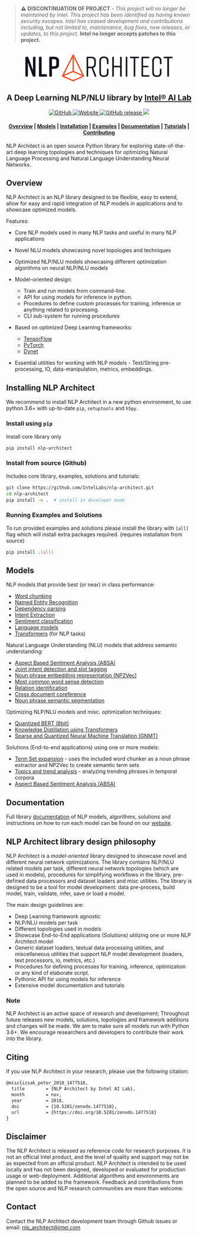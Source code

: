 > :warning: **DISCONTINUATION OF PROJECT** - *This project will no longer be maintained by Intel.  This project has been identified as having known security escapes.  Intel has ceased development and contributions including, but not limited to, maintenance, bug fixes, new releases, or updates, to this project.* **Intel no longer accepts patches to this project.**


<p align="center">
    <br>
    <img src="https://raw.githubusercontent.com/IntelLabs/nlp-architect/master/docs-source/source/assets/nlp_architect_logo_trans.png" width="400"/>
    <br>
<p>
<h2 align="center">
A Deep Learning NLP/NLU library by <a href="https://www.intel.ai/research/">Intel® AI Lab</a>
</h2>
<p align="center">
    <a href="https://github.com/IntelLabs/nlp-architect/blob/master/LICENSE">
        <img alt="GitHub" src="https://img.shields.io/github/license/IntelLabs/nlp-architect.svg?color=blue&style=flat-square">
    </a>
    <a href="https://intellabs.github.io/nlp-architect">
        <img alt="Website" src="https://img.shields.io/website/http/intellabs.github.io/nlp-architect.svg?down_color=red&down_message=offline&style=flat-square&up_message=online">
    </a>
    <a href="https://github.com/IntelLabs/nlp-architect/releases">
        <img alt="GitHub release" src="https://img.shields.io/github/release/IntelLabs/nlp-architect.svg?style=flat-square">
    </a>
    <a href="https://pepy.tech/project/nlp-architect">
        <img src="https://pepy.tech/badge/nlp-architect">
    </a>
</p>

<h4 align="center">
  <a href="#overview">Overview</a> |
  <a href="#models">Models</a> |
  <a href="#installing-nlp-architect">Installation</a> |
  <a href="https://github.com/IntelLabs/nlp-architect/tree/master/examples">Examples</a> <a href="https://intellabs.github.io/nlp-architect/"></a> |
  <a href="https://intellabs.github.io/nlp-architect">Documentation</a> |
  <a href="https://github.com/IntelLabs/nlp-architect/tree/master/tutorials">Tutorials</a> |
  <a href="https://intellabs.github.io/nlp-architect/developer_guide.html">Contributing</a>
</h4>

NLP Architect is an open source Python library for exploring state-of-the-art
deep learning topologies and techniques for optimizing Natural Language Processing and
Natural Language Understanding Neural Networks.

## Overview

NLP Architect is an NLP library designed to be flexible, easy to extend, allow for easy and rapid integration of NLP models in applications and to showcase optimized models.

Features:

* Core NLP models used in many NLP tasks and useful in many NLP applications
* Novel NLU models showcasing novel topologies and techniques
* Optimized NLP/NLU models showcasing different optimization algorithms on neural NLP/NLU models
* Model-oriented design:
  * Train and run models from command-line.
  * API for using models for inference in python.
  * Procedures to define custom processes for training,    inference or anything related to processing.
  * CLI sub-system for running procedures
* Based on optimized Deep Learning frameworks:

  * [TensorFlow]
  * [PyTorch]
  * [Dynet]

* Essential utilities for working with NLP models - Text/String pre-processing, IO, data-manipulation, metrics, embeddings.

## Installing NLP Architect

We recommend to install NLP Architect in a new python environment, to use python 3.6+ with up-to-date `pip`, `setuptools` and `h5py`.

### Install using `pip`

Install core library only

```sh
pip install nlp-architect
```

### Install from source (Github)

Includes core library, examples, solutions and tutorials:

```sh
git clone https://github.com/IntelLabs/nlp-architect.git
cd nlp-architect
pip install -e .  # install in developer mode
```

### Running Examples and Solutions

To run provided examples and solutions please install the library with `[all]` flag which will install extra packages required. (requires installation from source)

```sh
pip install .[all]
```


## Models

NLP models that provide best (or near) in class performance:

* [Word chunking](https://intellabs.github.io/nlp-architect/tagging/sequence_tagging.html#word-chunker)
* [Named Entity Recognition](https://intellabs.github.io/nlp-architect/tagging/sequence_tagging.html#named-entity-recognition)
* [Dependency parsing](https://intellabs.github.io/nlp-architect/bist_parser.html)
* [Intent Extraction](https://intellabs.github.io/nlp-architect/intent.html)
* [Sentiment classification](https://intellabs.github.io/nlp-architect/sentiment.html#supervised-sentiment)
* [Language models](https://intellabs.github.io/nlp-architect/lm.html#language-modeling-with-tcn)
* [Transformers](https://intellabs.github.io/nlp-architect/transformers.html) (for NLP tasks)

Natural Language Understanding (NLU) models that address semantic understanding:

* [Aspect Based Sentiment Analysis (ABSA)](https://intellabs.github.io/nlp-architect/absa.html)
* [Joint intent detection and slot tagging](https://intellabs.github.io/nlp-architect/intent.html)
* [Noun phrase embedding representation (NP2Vec)](https://intellabs.github.io/nlp-architect/np2vec.html)
* [Most common word sense detection](https://intellabs.github.io/nlp-architect/word_sense.html)
* [Relation identification](https://intellabs.github.io/nlp-architect/identifying_semantic_relation.html)
* [Cross document coreference](https://intellabs.github.io/nlp-architect/cross_doc_coref.html)
* [Noun phrase semantic segmentation](https://intellabs.github.io/nlp-architect/np_segmentation.html)

Optimizing NLP/NLU models and misc. optimization techniques:

* [Quantized BERT (8bit)](https://intellabs.github.io/nlp-architect/quantized_bert.html)
* [Knowledge Distillation using Transformers](https://intellabs.github.io/nlp-architect/transformers_distillation.html)
* [Sparse and Quantized Neural Machine Translation (GNMT)](https://intellabs.github.io/nlp-architect/sparse_gnmt.html)

Solutions (End-to-end applications) using one or more models:

* [Term Set expansion](https://intellabs.github.io/nlp-architect/term_set_expansion.html) - uses the included word chunker as a noun phrase extractor and NP2Vec to create semantic term sets
* [Topics and trend analysis](https://intellabs.github.io/nlp-architect/trend_analysis.html) - analyzing trending phrases in temporal corpora
* [Aspect Based Sentiment Analysis (ABSA)](https://intellabs.github.io/nlp-architect/absa_solution.html)

## Documentation

Full library [documentation](https://intellabs.github.io/nlp-architect/) of NLP models, algorithms, solutions and instructions
on how to run each model can be found on our [website](https://intellabs.github.io/nlp-architect/).

## NLP Architect library design philosophy

NLP Architect is a _model-oriented_ library designed to showcase novel and different neural network optimizations. The library contains NLP/NLU related models per task, different neural network topologies (which are used in models), procedures for simplifying workflows in the library, pre-defined data processors and dataset loaders and misc utilities.
The library is designed to be a tool for model development: data pre-process, build model, train, validate, infer, save or load a model.

The main design guidelines are:

* Deep Learning framework agnostic
* NLP/NLU models per task
* Different topologies used in models
* Showcase End-to-End applications (Solutions) utilizing one or more NLP Architect model
* Generic dataset loaders, textual data processing utilities, and miscellaneous utilities that support NLP model development (loaders, text processors, io, metrics, etc.)
* Procedures for defining processes for training, inference, optimization or any kind of elaborate script.
* Pythonic API for using models for inference
* Extensive model documentation and tutorials

### Note

NLP Architect is an active space of research and development; Throughout future
releases new models, solutions, topologies and framework additions and changes
will be made. We aim to make sure all models run with Python 3.6+. We
encourage researchers and developers to contribute their work into the library.

## Citing

If you use NLP Architect in your research, please use the following citation:

    @misc{izsak_peter_2018_1477518,
      title        = {NLP Architect by Intel AI Lab},
      month        = nov,
      year         = 2018,
      doi          = {10.5281/zenodo.1477518},
      url          = {https://doi.org/10.5281/zenodo.1477518}
    }

## Disclaimer

The NLP Architect is released as reference code for research purposes. It is
not an official Intel product, and the level of quality and support may not be
as expected from an official product. NLP Architect is intended to be used
locally and has not been designed, developed or evaluated for production
usage or web-deployment. Additional algorithms and environments are planned
to be added to the framework. Feedback and contributions from the open source
and NLP research communities are more than welcome.

## Contact
Contact the NLP Architect development team through Github issues or
email: nlp_architect@intel.com

[documentation]:https://intellabs.github.io/nlp-architect
[TensorFlow]:https://www.tensorflow.org/
[PyTorch]:https://pytorch.org/
[Dynet]:https://dynet.readthedocs.io/en/latest/
